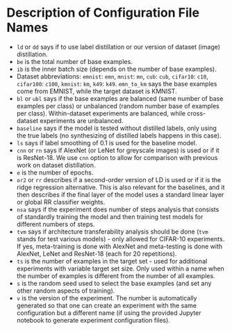# Description of Configuration File Names
* ``ld`` or ``dd`` says if to use label distillation or our version of dataset (image) distillation.
* ``be`` is the total number of base examples.
* ``ib`` is the inner batch size (depends on the number of base examples).
* Dataset abbreviations: ``emnist``: ``emn``, ``mnist``: ``mn``, ``cub``: ``cub``, ``cifar10``: ``c10``, ``cifar100``: ``c100``, ``kmnist``: ``km``, ``k49``: ``k49``. ``emn_to_km`` says the base examples come from EMNIST, while the target dataset is KMNIST.
* ``bl`` or ``ubl`` says if the base examples are balanced (same number of base examples per class) or unbalanced (random number base of examples per class). Within-dataset experiments are balanced, while cross-dataset experiments are unbalanced.
* ``baseline`` says if the model is tested without distilled labels, only using the true labels (no synthesizing of distilled labels happens in this case).
* ``ls`` says if label smoothing of 0.1 is used for the baseline model.
* ``cnn`` or ``rn`` says if AlexNet (or LeNet for greyscale images) is used or if it is ResNet-18. We use ``cnn`` option to allow for comparison with previous work on dataset distillation.
* ``e`` is the number of epochs.
* ``or2`` or ``rr`` describes if a second-order version of LD is used or if it is the ridge regression alternative. This is also relevant for the baselines, and it then describes if the final layer of the model uses a standard linear layer or global RR classifier weights.
* ``nsa`` says if the experiment does number of steps analysis that consists of standardly training the model and then training test models for different numbers of steps.
* ``tvm`` says if architecture transferability analysis should be done (``tvm`` stands for test various models) - only allowed for CIFAR-10 experiments. If yes, meta-training is done with AlexNet and meta-testing is done with AlexNet, LeNet and ResNet-18 (each for 20 repetitions).
* ``ts`` is the number of examples in the target set - used for additional experiments with variable target set size. Only used within a name when the number of examples is different from the number of all examples.
* ``s`` is the random seed used to select the base examples (and set any other random aspects of training).
* ``v`` is the version of the experiment. The number is automatically generated so that one can create an experiment with the same configuration but a different name (if using the provided Jupyter notebook to generate experiment configuration files).